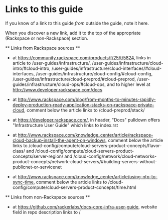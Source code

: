 Links to this guide
===================
If you know of a link 
*to* this guide
*from* outside the guide, 
note it here.

When you discover a new link, 
add it to the top of the appropriate 
(Rackspace or non-Rackspace) section. 

** Links from Rackspace sources **

* at https://community.rackspace.com/products/f/25/t/5824, 
  links in article to 
  /user-guides/infrastructure/, 
  /user-guides/infrastructure/cloud-intro/#cloud-intro, 
  /user-guides/infrastructure/cloud-interfaces/#cloud-interfaces, 
  /user-guides/infrastructure/cloud-config/#cloud-config, 
  /user-guides/infrastructure/cloud-preprod/#cloud-preprod, 
  /user-guides/infrastructure/cloud-ops/#cloud-ops, 
  and to higher level at 
  http://www.developer.rackspace.com/docs

* at http://www.rackspace.com/blog/from-months-to-minutes-rapidly-deploy-production-ready-application-stacks-on-rackspace-private-cloud, 
  comment below the article links to
  /cloud-preprod/stack/

* at https://developer.rackspace.com/, 
  in header, 
  "Docs" pulldown offers "Infrastructure User Guide" 
  which links to 
  index.rst

* at http://www.rackspace.com/knowledge_center/article/rackspace-cloud-backup-install-the-agent-on-windows, 
  comment below the article links to
  /cloud-config/compute/cloud-servers-product-concepts/flavor-class/ 
  and 
  /cloud-config/compute/cloud-servers-product-concepts/server-region/ 
  and 
  /cloud-config/network/cloud-networks-product-concepts/network-cloud-servers/#building-servers-without-publicnet-or-servicenet

* at http://www.rackspace.com/knowledge_center/article/using-ntp-to-sync-time, 
  comment below the article links to
  /cloud-config/compute/cloud-servers-product-concepts/time.html
  
  
** Links from non-Rackspace sources **

* at https://github.com/rackerlabs/docs-core-infra-user-guide, 
  website field in repo description links to 
  /
